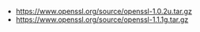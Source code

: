 * https://www.openssl.org/source/openssl-1.0.2u.tar.gz
* https://www.openssl.org/source/openssl-1.1.1g.tar.gz
